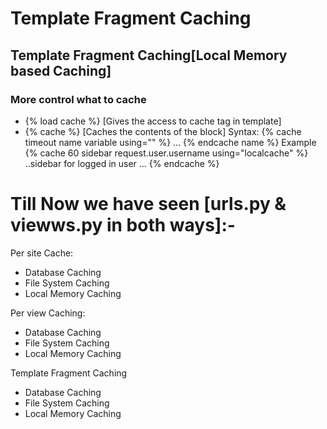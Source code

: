 # Template Fragment Caching

## Template Fragment Caching[Local Memory based Caching]

### More control what to cache
- {% load cache %} [Gives the access to cache tag in template]
- {% cache %} [Caches the contents of the block]
    Syntax:
        {% cache timeout name variable using="" %} ... {% endcache name %}
    Example
        {% cache 60 sidebar request.user.username using="localcache" %}
            ..sidebar for logged in user ...
        {% endcache %}

# Till Now we have seen [urls.py & viewws.py in both ways]:-

Per site Cache:
- Database Caching
- File System Caching
- Local Memory Caching

Per view Caching:
- Database Caching
- File System Caching
- Local Memory Caching

Template Fragment Caching
- Database Caching
- File System Caching
- Local Memory Caching
